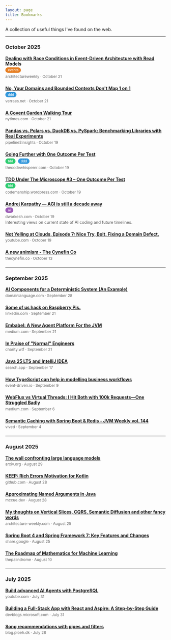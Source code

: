 ```yaml
---
layout: page
title: Bookmarks
---
```


<style>
.bookmark {
  margin-bottom: 1.5em;
}
.bookmark-title {
  font-weight: bold;
  margin-bottom: 0.25em;
}
.bookmark-tags {
  margin-bottom: 0.25em;
}
.tag {
  display: inline-block;
  padding: 2px 8px;
  margin: 0 4px 0 0;
  font-size: 0.75em;
  font-weight: 500;
  color: #fff;
  background-color: #6c757d;
  border-radius: 12px;
  text-transform: lowercase;
}
.tag-events { background-color: #e67e22; }
.tag-ddd { background-color: #3498db; }
.tag-tdd { background-color: #2ecc71; }
.tag-ai { background-color: #9b59b6; }
.bookmark-meta {
  font-size: 0.85em;
  color: #666;
}
</style>

A collection of useful things I've found on the web.

---

### October 2025

<div class="bookmark">
<div class="bookmark-title"><a href="https://open.substack.com/pub/architectureweekly/p/dealing-with-race-conditions-in-event?utm_source=share&utm_medium=android&r=j1l7m">Dealing with Race Conditions in Event-Driven Architecture with Read Models</a></div>
<div class="bookmark-tags"><span class="tag tag-events">events</span></div>
<div class="bookmark-meta">architectureweekly · October 21</div>
</div>

<div class="bookmark">
<div class="bookmark-title"><a href="https://verraes.net/2025/08/domain-and-bounded-contexts-dont-map-one-on-one/">No, Your Domains and Bounded Contexts Don't Map 1 on 1</a></div>
<div class="bookmark-tags"><span class="tag tag-ddd">ddd</span></div>
<div class="bookmark-meta">verraes.net · October 21</div>
</div>

<div class="bookmark">
<div class="bookmark-title"><a href="https://www.nytimes.com/1978/02/05/archives/14-covent-garden-walking-tour-wandering-on-foot-in-covent-garden.html?smid=nytcore-android-share">A Covent Garden Walking Tour</a></div>
<div class="bookmark-meta">nytimes.com · October 21</div>
</div>

<div class="bookmark">
<div class="bookmark-title"><a href="https://open.substack.com/pub/pipeline2insights/p/pandas-vs-polars-vs-duckdb-vs-pyspark-benchmarking-real-experiments?utm_source=share&utm_medium=android&r=j1l7m">Pandas vs. Polars vs. DuckDB vs. PySpark: Benchmarking Libraries with Real Experiments</a></div>
<div class="bookmark-meta">pipeline2insights · October 19</div>
</div>

<div class="bookmark">
<div class="bookmark-title"><a href="https://blog.thecodewhisperer.com/permalink/going-further-with-one-outcome-per-test">Going Further with One Outcome Per Test</a></div>
<div class="bookmark-tags"><span class="tag tag-tdd">tdd</span> <span class="tag tag-ddd">ddd</span></div>
<div class="bookmark-meta">thecodewhisperer.com · October 19</div>
</div>

<div class="bookmark">
<div class="bookmark-title"><a href="https://codemanship.wordpress.com/2025/10/13/tdd-under-the-microscope-3-one-outcome-per-test/">TDD Under The Microscope #3 – One Outcome Per Test</a></div>
<div class="bookmark-tags"><span class="tag tag-tdd">tdd</span></div>
<div class="bookmark-meta">codemanship.wordpress.com · October 19</div>
</div>

<div class="bookmark">
<div class="bookmark-title"><a href="https://www.dwarkesh.com/p/andrej-karpathy">Andrej Karpathy — AGI is still a decade away</a></div>
<div class="bookmark-tags"><span class="tag tag-ai">ai</span></div>
<div class="bookmark-meta">dwarkesh.com · October 19</div>
<div style="font-size: 0.9em; color: #555; margin-top: 0.25em;">Interesting views on current state of AI coding and future timelines.</div>
</div>

<div class="bookmark">
<div class="bookmark-title"><a href="https://www.linkedin.com/redir/redirect/?url=https%3A%2F%2Fyoutube%2Ecom%2Fwatch%3Fv%3DcDOE0ZM6nPo%26si%3DPOqn-IWocgd1OmGc&urlhash=lISw&isSdui=true">Not Yelling at Clouds, Episode 7: Nice Try, Bolt. Fixing a Domain Defect.</a></div>
<div class="bookmark-meta">youtube.com · October 19</div>
</div>

<div class="bookmark">
<div class="bookmark-title"><a href="https://thecynefin.co/a-new-animism/">A new animism - The Cynefin Co</a></div>
<div class="bookmark-meta">thecynefin.co · October 13</div>
</div>

---

### September 2025

<div class="bookmark">
<div class="bookmark-title"><a href="https://www.domainlanguage.com/articles/ai-components-deterministic-system/">AI Components for a Deterministic System (An Example)</a></div>
<div class="bookmark-meta">domainlanguage.com · September 28</div>
</div>

<div class="bookmark">
<div class="bookmark-title"><a href="https://www.linkedin.com/posts/shanselman_some-of-us-hack-on-raspberry-pis-some-of-activity-7373807532592738304-9vgP?utm_source=share&utm_medium=member_android&rcm=ACoAAACmXf4B8_MddEQprP34eTYn-rbE--Vn5Ic">Some of us hack on Raspberry Pis.</a></div>
<div class="bookmark-meta">linkedin.com · September 21</div>
</div>

<div class="bookmark">
<div class="bookmark-title"><a href="https://medium.com/@springrod/embabel-a-new-agent-platform-for-the-jvm-1c83402e0014">Embabel: A New Agent Platform For the JVM</a></div>
<div class="bookmark-meta">medium.com · September 21</div>
</div>

<div class="bookmark">
<div class="bookmark-title"><a href="http://charity.wtf/2025/06/19/in-praise-of-normal-engineers/amp/">In Praise of "Normal" Engineers</a></div>
<div class="bookmark-meta">charity.wtf · September 21</div>
</div>

<div class="bookmark">
<div class="bookmark-title"><a href="https://search.app/DJkMC">Java 25 LTS and IntelliJ IDEA</a></div>
<div class="bookmark-meta">search.app · September 17</div>
</div>

<div class="bookmark">
<div class="bookmark-title"><a href="https://event-driven.io/en/how_to_have_fun_with_typescript_and_workflow/">How TypeScript can help in modelling business workflows</a></div>
<div class="bookmark-meta">event-driven.io · September 9</div>
</div>

<div class="bookmark">
<div class="bookmark-title"><a href="https://medium.com/@kp9810113/webflux-vs-virtual-threads-i-hit-both-with-100k-requests-one-struggled-badly-9f89f1c7163b">WebFlux vs Virtual Threads: I Hit Both with 100k Requests—One Struggled Badly</a></div>
<div class="bookmark-meta">medium.com · September 6</div>
</div>

<div class="bookmark">
<div class="bookmark-title"><a href="https://open.substack.com/pub/vived/p/semantic-caching-with-spring-boot?utm_source=share&utm_medium=android&r=j1l7m">Semantic Caching with Spring Boot & Redis - JVM Weekly vol. 144</a></div>
<div class="bookmark-meta">vived · September 4</div>
</div>

---

### August 2025

<div class="bookmark">
<div class="bookmark-title"><a href="https://arxiv.org/html/2507.19703v1">The wall confronting large language models</a></div>
<div class="bookmark-meta">arxiv.org · August 29</div>
</div>

<div class="bookmark">
<div class="bookmark-title"><a href="https://github.com/Kotlin/KEEP/blob/main/proposals/KEEP-0441-rich-errors-motivation.md?utm_source=substack&utm_medium=email">KEEP: Rich Errors Motivation for Kotlin</a></div>
<div class="bookmark-meta">github.com · August 28</div>
</div>

<div class="bookmark">
<div class="bookmark-title"><a href="https://mccue.dev/pages/8-13-25-approximating-named-arguments?utm_source=chatgpt.com&utm_medium=email">Approximating Named Arguments in Java</a></div>
<div class="bookmark-meta">mccue.dev · August 28</div>
</div>

<div class="bookmark">
<div class="bookmark-title"><a href="https://www.architecture-weekly.com/p/my-thoughts-on-vertical-slices-cqrs">My thoughts on Vertical Slices, CQRS, Semantic Diffusion and other fancy words</a></div>
<div class="bookmark-meta">architecture-weekly.com · August 25</div>
</div>

<div class="bookmark">
<div class="bookmark-title"><a href="https://share.google/Bi8JQeWZmaz3l05PR">Spring Boot 4 and Spring Framework 7: Key Features and Changes</a></div>
<div class="bookmark-meta">share.google · August 25</div>
</div>

<div class="bookmark">
<div class="bookmark-title"><a href="https://open.substack.com/pub/thepalindrome/p/the-roadmap-of-mathematics-for-machine-learning?utm_source=share&utm_medium=android&r=j1l7m">The Roadmap of Mathematics for Machine Learning</a></div>
<div class="bookmark-meta">thepalindrome · August 10</div>
</div>

---

### July 2025

<div class="bookmark">
<div class="bookmark-title"><a href="https://m.youtube.com/watch?v=m9x93eqwow8">Build advanced AI Agents with PostgreSQL</a></div>
<div class="bookmark-meta">youtube.com · July 31</div>
</div>

<div class="bookmark">
<div class="bookmark-title"><a href="https://devblogs.microsoft.com/dotnet/new-aspire-app-with-react/">Building a Full-Stack App with React and Aspire: A Step-by-Step Guide</a></div>
<div class="bookmark-meta">devblogs.microsoft.com · July 31</div>
</div>

<div class="bookmark">
<div class="bookmark-title"><a href="https://blog.ploeh.dk/2025/07/14/song-recommendations-with-pipes-and-filters/">Song recommendations with pipes and filters</a></div>
<div class="bookmark-meta">blog.ploeh.dk · July 28</div>
</div>
